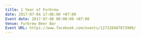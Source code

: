 ```yaml
---
title: 1 Year of Furbrew
date: 2017-07-04 17:06:00 +07:00
Event date: 2017-07-08 00:00:00 +07:00
Venue: Furbrew Beer Bar
Event URL: https://www.facebook.com/events/127226967873989/
---
```



